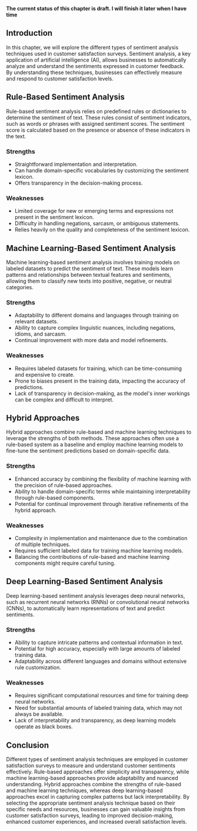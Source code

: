 **The current status of this chapter is draft. I will finish it later when I have time**

Introduction
------------

In this chapter, we will explore the different types of sentiment analysis techniques used in customer satisfaction surveys. Sentiment analysis, a key application of artificial intelligence (AI), allows businesses to automatically analyze and understand the sentiments expressed in customer feedback. By understanding these techniques, businesses can effectively measure and respond to customer satisfaction levels.

Rule-Based Sentiment Analysis
-----------------------------

Rule-based sentiment analysis relies on predefined rules or dictionaries to determine the sentiment of text. These rules consist of sentiment indicators, such as words or phrases with assigned sentiment scores. The sentiment score is calculated based on the presence or absence of these indicators in the text.

### Strengths

* Straightforward implementation and interpretation.
* Can handle domain-specific vocabularies by customizing the sentiment lexicon.
* Offers transparency in the decision-making process.

### Weaknesses

* Limited coverage for new or emerging terms and expressions not present in the sentiment lexicon.
* Difficulty in handling negations, sarcasm, or ambiguous statements.
* Relies heavily on the quality and completeness of the sentiment lexicon.

Machine Learning-Based Sentiment Analysis
-----------------------------------------

Machine learning-based sentiment analysis involves training models on labeled datasets to predict the sentiment of text. These models learn patterns and relationships between textual features and sentiments, allowing them to classify new texts into positive, negative, or neutral categories.

### Strengths

* Adaptability to different domains and languages through training on relevant datasets.
* Ability to capture complex linguistic nuances, including negations, idioms, and sarcasm.
* Continual improvement with more data and model refinements.

### Weaknesses

* Requires labeled datasets for training, which can be time-consuming and expensive to create.
* Prone to biases present in the training data, impacting the accuracy of predictions.
* Lack of transparency in decision-making, as the model's inner workings can be complex and difficult to interpret.

Hybrid Approaches
-----------------

Hybrid approaches combine rule-based and machine learning techniques to leverage the strengths of both methods. These approaches often use a rule-based system as a baseline and employ machine learning models to fine-tune the sentiment predictions based on domain-specific data.

### Strengths

* Enhanced accuracy by combining the flexibility of machine learning with the precision of rule-based approaches.
* Ability to handle domain-specific terms while maintaining interpretability through rule-based components.
* Potential for continual improvement through iterative refinements of the hybrid approach.

### Weaknesses

* Complexity in implementation and maintenance due to the combination of multiple techniques.
* Requires sufficient labeled data for training machine learning models.
* Balancing the contributions of rule-based and machine learning components might require careful tuning.

Deep Learning-Based Sentiment Analysis
--------------------------------------

Deep learning-based sentiment analysis leverages deep neural networks, such as recurrent neural networks (RNNs) or convolutional neural networks (CNNs), to automatically learn representations of text and predict sentiments.

### Strengths

* Ability to capture intricate patterns and contextual information in text.
* Potential for high accuracy, especially with large amounts of labeled training data.
* Adaptability across different languages and domains without extensive rule customization.

### Weaknesses

* Requires significant computational resources and time for training deep neural networks.
* Need for substantial amounts of labeled training data, which may not always be available.
* Lack of interpretability and transparency, as deep learning models operate as black boxes.

Conclusion
----------

Different types of sentiment analysis techniques are employed in customer satisfaction surveys to measure and understand customer sentiments effectively. Rule-based approaches offer simplicity and transparency, while machine learning-based approaches provide adaptability and nuanced understanding. Hybrid approaches combine the strengths of rule-based and machine learning techniques, whereas deep learning-based approaches excel in capturing complex patterns but lack interpretability. By selecting the appropriate sentiment analysis technique based on their specific needs and resources, businesses can gain valuable insights from customer satisfaction surveys, leading to improved decision-making, enhanced customer experiences, and increased overall satisfaction levels.
